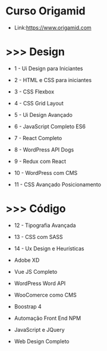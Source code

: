 # Curso Origamid
- Link:https://www.origamid.com

# >>> Design 

- 1 - Ui Design para Iniciantes

- 2 - HTML e CSS para iniciantes

- 3 - CSS Flexbox

- 4 - CSS Grid Layout

- 5 - Ui Design Avançado

- 6 - JavaScript Completo ES6

- 7 - React Completo

- 8 - WordPress API Dogs

- 9 - Redux com React

- 10 - WordPress com CMS

- 11 - CSS Avançado Posicionamento

# >>> Código

- 12 - Tipografia Avançada

- 13 - CSS com SASS

- 14 - Ux Design e Heurísticas

- Adobe XD

- Vue JS Completo

- WordPress Word API

- WooComerce como CMS

- Boostrap 4 

- Automação Front End NPM

- JavaScript e JQuery

- Web Design Completo


